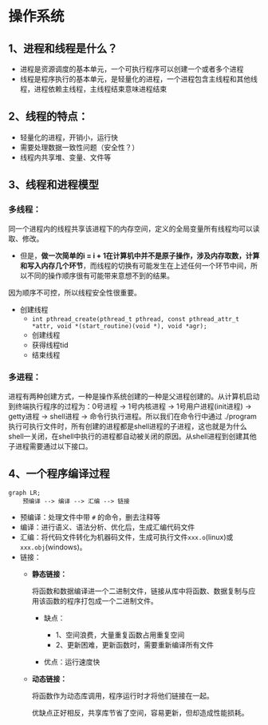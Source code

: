 <!--
 * @Author: Zhanglei
 * @Date: 2021-12-23 20:08:48
 * @LastEditors: Zhanglei
 * @LastEditTime: 2021-12-25 01:24:39
 * @Description: file content
-->




# 操作系统

## **1、进程和线程**是什么？

- 进程是资源调度的基本单元，一个可执行程序可以创建一个或者多个进程
- 线程是程序执行的基本单元，是轻量化的进程，一个进程包含主线程和其他线程，进程依赖主线程，主线程结束意味进程结束


## **2、线程的特点**：

- 轻量化的进程，开销小，运行快
- 需要处理数据一致性问题（安全性？）
- 线程内共享堆、变量、文件等

## 3、线程和进程模型

### 多线程：

同一个进程内的线程共享该进程下的内存空间，定义的全局变量所有线程均可以读取、修改。
- 但是，**做一次简单的i = i + 1在计算机中并不是原子操作，涉及内存取数，计算和写入内存几个环节**，而线程的切换有可能发生在上述任何一个环节中间，所以不同的操作顺序很有可能带来意想不到的结果。

因为顺序不可控，所以线程安全性很重要。

- 创建线程
  - `int pthread_create(pthread_t pthread, const pthread_attr_t *attr, void *(start_routine)(void *), void *agr);`
  - 创建线程
  - 获得线程tid
  - 结束线程

### 多进程：

进程有两种创建方式，一种是操作系统创建的一种是父进程创建的。从计算机启动到终端执行程序的过程为：0号进程 -> 1号内核进程 -> 1号用户进程(init进程) -> getty进程 -> shell进程 -> 命令行执行进程。所以我们在命令行中通过 ./program执行可执行文件时，所有创建的进程都是shell进程的子进程，这也就是为什么shell一关闭，在shell中执行的进程都自动被关闭的原因。从shell进程到创建其他子进程需要通过以下接口。

## 4、一个程序编译过程

```mermaid
graph LR;
    预编译 --> 编译 --> 汇编 --> 链接
```

- 预编译：处理文件中带 `#` 的命令，删去注释等
- 编译：进行语义、语法分析、优化后，生成汇编代码文件
- 汇编：将代码文件转化为机器码文件，生成可执行文件`xxx.o`(linux)或`xxx.obj`(windows)。
- 链接：
  - **静态链接：**
  
    将函数和数据编译进一个二进制文件，链接从库中将函数、数据复制与应用该函数的程序打包成一个二进制文件。
    - 缺点：
      - 1、空间浪费，大量重复函数占用重复空间
      - 2、更新困难，更新函数时，需要重新编译所有文件

    - 优点：运行速度快
  
  - **动态链接：**

    将函数作为动态库调用，程序运行时才将他们链接在一起。
    
    优缺点正好相反，共享库节省了空间，容易更新，但却造成性能损耗。

